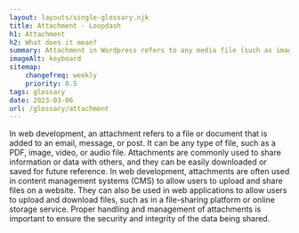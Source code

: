 ```yaml
--- 
layout: layouts/single-glossary.njk
title: Attachment - Loopdash
h1: Attachment
h2: What does it mean?
summary: Attachment in Wordpress refers to any media file (such as images, videos, or audio) that is uploaded and attached to a post or page, allowing it to be displayed or played within the content.
imageAlt: keyboard
sitemap:
	changefreq: weekly
	priority: 0.5
tags: glossary
date: 2023-03-06
url: /glossary/attachment
---
```


In web development, an attachment refers to a file or document that is added to an email, message, or post. It can be any type of file, such as a PDF, image, video, or audio file. Attachments are commonly used to share information or data with others, and they can be easily downloaded or saved for future reference. In web development, attachments are often used in content management systems (CMS) to allow users to upload and share files on a website. They can also be used in web applications to allow users to upload and download files, such as in a file-sharing platform or online storage service. Proper handling and management of attachments is important to ensure the security and integrity of the data being shared.